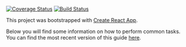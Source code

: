 [![Coverage Status](https://coveralls.io/repos/github/manakuro/my-portfolio-works/badge.svg?branch=master)](https://coveralls.io/github/manakuro/my-portfolio-works?branch=master) [![Build Status](https://travis-ci.org/manakuro/my-portfolio-works.svg?branch=master)](https://travis-ci.org/manakuro/my-portfolio-works)

This project was bootstrapped with [Create React App](https://github.com/facebookincubator/create-react-app).

Below you will find some information on how to perform common tasks.<br>
You can find the most recent version of this guide [here](https://github.com/facebookincubator/create-react-app/blob/master/packages/react-scripts/template/README.md).
